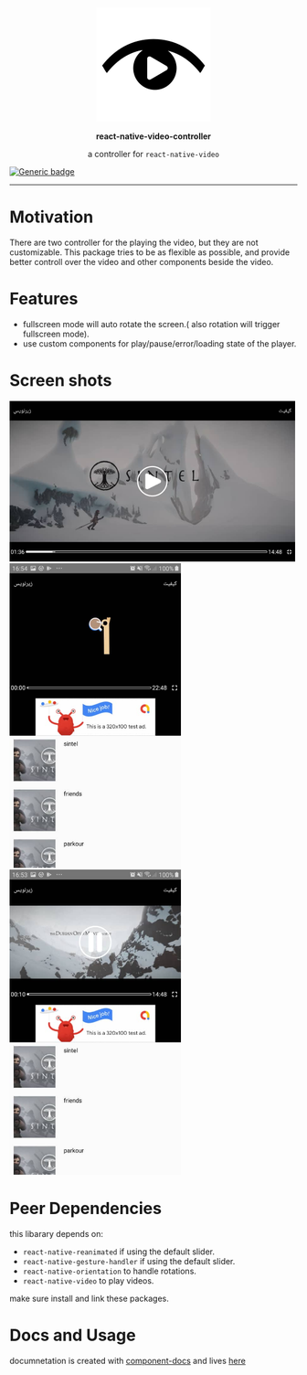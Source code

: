 <p align="center">
  <img src="./docs/images/logo.png" />
</p>
<p align="center">
  <strong>react-native-video-controller</strong>
</p>
<p align="center">a controller for <code>react-native-video</code> </p>



[![Generic badge](https://img.shields.io/badge/PRs-welcome-<COLOR>.svg)](https://shields.io/)

---

# Motivation
There are two controller for the playing the video, but they are not customizable. This package tries to be as flexible as possible, and provide better controll over the video and other components beside the video.

# Features
* fullscreen mode will auto rotate the screen.( also rotation will trigger fullscreen mode).
* use custom components for play/pause/error/loading state of the player.
  
# Screen shots

<div><img src="./docs/images/sc.jpeg" width=500/>
<img src="./docs/images/sc2.jpeg" width=300/>
<img src="./docs/images/sc3.jpeg" width=300/></div>

<!-- [![screenshot](docs/images/sc.jpeg)](docs/images/sc.jpeg)
[![screenshot](docs/images/sc2.jpeg)](docs/images/sc2.jpeg)
[![screenshot](docs/images/sc3.jpeg)](docs/images/sc.3jpeg) -->

# Peer Dependencies
this libarary depends on:

* `react-native-reanimated` if using the default slider.
* `react-native-gesture-handler` if using the default slider.
* `react-native-orientation` to handle rotations.
* `react-native-video` to play videos.
  

make sure install and link these packages.
# Docs and Usage
documnetation is created with [component-docs](https://github.com/callstack/component-docs) and lives [here](http://alikazemkhanloo.github.io/react-native-video-controller/src/video-player.html)
